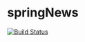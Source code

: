 # springNews

[![Build Status](https://travis-ci.org/Zappi/springNews.svg?branch=master)](https://travis-ci.org/Zappi/springNews)
